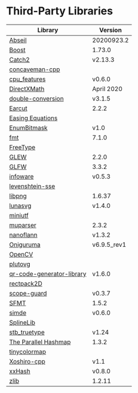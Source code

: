 
# Third-Party Libraries

Library | Version
--- | ---
[Abseil](https://github.com/abseil/abseil-cpp) | 20200923.2
[Boost](https://www.boost.org/) | 1.73.0
[Catch2](https://github.com/catchorg/Catch2) | v2.13.3
[concaveman-cpp](https://github.com/sadaszewski/concaveman-cpp) | 
[cpu_features](https://github.com/google/cpu_features) | v0.6.0
[DirectXMath](https://github.com/microsoft/DirectXMath) | April 2020
[double-conversion](https://github.com/google/double-conversion) | v3.1.5
[Earcut](https://github.com/mapbox/earcut.hpp) | 2.2.2
[Easing Equations](http://robertpenner.com/easing/) | 
[EnumBitmask](https://github.com/Reputeless/EnumBitmask) | v1.0
[fmt](https://github.com/fmtlib/fmt) | 7.1.0
[FreeType](https://www.freetype.org/) | 
[GLEW](https://github.com/nigels-com/glew) | 2.2.0
[GLFW](https://github.com/glfw/glfw) | 3.3.2
[infoware](https://github.com/ThePhD/infoware) | v0.5.3
[levenshtein-sse](https://github.com/addaleax/levenshtein-sse) | 
[libpng](http://www.libpng.org/pub/png/libpng.html) | 1.6.37
[lunasvg](https://github.com/sammycage/lunasvg) | v1.4.0
[miniutf](https://github.com/dropbox/miniutf) | 
[muparser](https://github.com/beltoforion/muparser) | 2.3.2
[nanoflann](https://github.com/jlblancoc/nanoflann) | v1.3.2
[Oniguruma](https://github.com/kkos/oniguruma) | v6.9.5_rev1
[OpenCV](https://github.com/opencv/opencv) | 
[plutovg](https://github.com/sammycage/plutovg) | 
[qr-code-generator-library](https://github.com/nayuki/QR-Code-generator) | v1.6.0
[rectpack2D](https://github.com/TeamHypersomnia/rectpack2D) | 
[scope-guard](https://github.com/offa/scope-guard) | v0.3.7
[SFMT](https://github.com/MersenneTwister-Lab/SFMT) | 1.5.2
[simde](https://github.com/nemequ/simde) | v0.6.0
[SplineLib](https://github.com/andrewwillmott/splines-lib) | 
[stb_truetype](https://github.com/nothings/stb) | v1.24
[The Parallel Hashmap](https://github.com/greg7mdp/parallel-hashmap) | 1.3.2
[tinycolormap](https://github.com/yuki-koyama/tinycolormap) | 
[Xoshiro-cpp](https://github.com/Reputeless/Xoshiro-cpp) | v1.1
[xxHash](https://github.com/Cyan4973/xxHash) | v0.8.0
[zlib](https://www.zlib.net/) | 1.2.11

